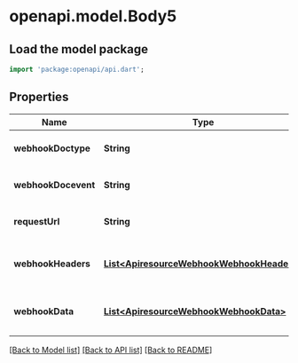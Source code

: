 # openapi.model.Body5

## Load the model package
```dart
import 'package:openapi/api.dart';
```

## Properties
Name | Type | Description | Notes
------------ | ------------- | ------------- | -------------
**webhookDoctype** | **String** |  | [optional] [default to null]
**webhookDocevent** | **String** |  | [optional] [default to null]
**requestUrl** | **String** |  | [optional] [default to null]
**webhookHeaders** | [**List&lt;ApiresourceWebhookWebhookHeaders&gt;**](ApiresourceWebhookWebhookHeaders.md) | Request headers, for example for authorization | [optional] [default to []]
**webhookData** | [**List&lt;ApiresourceWebhookWebhookData&gt;**](ApiresourceWebhookWebhookData.md) | Map document fields to keys | [optional] [default to []]

[[Back to Model list]](../README.md#documentation-for-models) [[Back to API list]](../README.md#documentation-for-api-endpoints) [[Back to README]](../README.md)


